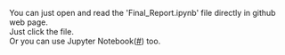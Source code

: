 You can just open and read the 'Final_Report.ipynb' file directly in github web page.<br>
Just click the file. <br>
Or you can use Jupyter Notebook(<a href="https://jupyter.readthedocs.io/en/latest/install.html">#</a>) too.
